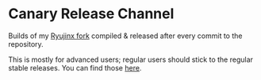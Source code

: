 # Canary Release Channel

Builds of my [Ryujinx fork](https://ryujinx.app) compiled &amp; released after every commit to the repository.

This is mostly for advanced users; regular users should stick to the regular stable releases. You can find those [here](https://github.com/Ryubing/Stable-Releases).
